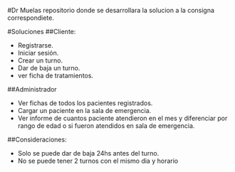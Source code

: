 #Dr Muelas
repositorio donde se desarrollara la solucion a la consigna correspondiete.

#Soluciones
##Cliente:
-	Registrarse.
-	Iniciar sesión.
-	Crear un turno.
-	Dar de baja un turno.
-	ver  ficha de tratamientos.

##Administrador
-	Ver fichas de todos los pacientes registrados.
-	Cargar un paciente en la sala de emergencia.
-	Ver informe de cuantos paciente atendieron en el mes y diferenciar por rango de edad o si fueron atendidos en sala de emergencia.

##Consideraciones:
	
-	Solo se puede dar de baja 24hs antes del turno.
-	No se puede tener 2 turnos con el mismo dia y horario
